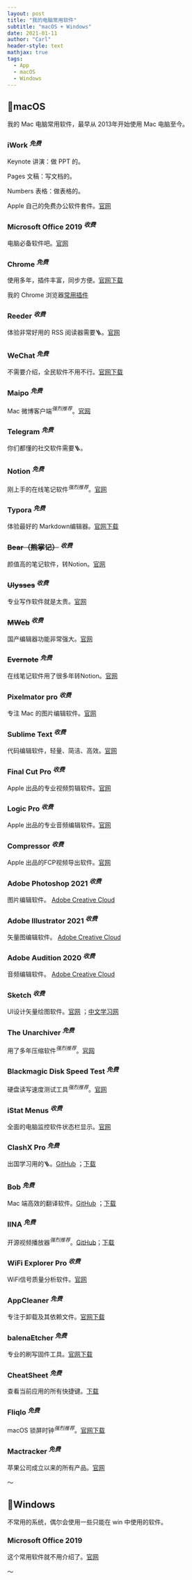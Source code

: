 ```yaml
---
layout: post
title: "我的电脑常用软件"
subtitle: "macOS + Windows"
date: 2021-01-11
author: "Carl"
header-style: text
mathjax: true
tags: 
  - App
  - macOS
  - Windows
---
```




## 📍macOS

我的 Mac 电脑常用软件，最早从 2013年开始使用 Mac 电脑至今。



### iWork $^{免费}$

Keynote 讲演：做 PPT 的。

Pages 文稿：写文档的。

Numbers 表格：做表格的。

Apple 自己的免费办公软件套件。[官网](https://www.apple.com.cn/iwork/)



### Microsoft Office 2019 $^{收费}$

电脑必备软件吧。[官网](https://www.microsoftstore.com.cn/software/office)



### Chrome $^{免费}$

使用多年，插件丰富，同步方便。[官网下载](https://www.google.com/chrome)

我的 Chrome 浏览器[常用插件]()



### Reeder $^{收费}$

体验非常好用的 RSS 阅读器需要🪜。[官网](https://reederapp.com)



### WeChat $^{免费}$

不需要介绍，全民软件不用不行。[官网下载](https://mac.weixin.qq.com)



### Maipo $^{免费}$

Mac 微博客户端$^{强烈推荐}$。[官网](http://weiboformac.sinaapp.com)



### Telegram $^{免费}$

你们都懂的社交软件需要🪜。



### Notion $^{免费}$

刚上手的在线笔记软件$^{强烈推荐}$。[官网](https://www.notion.so)



### Typora $^{免费}$

体验最好的 Markdown编辑器。[官网下载](https://www.typora.io)



### ~~Bear（熊掌记）~~ $^{收费}$

颜值高的笔记软件，转Notion。[官网](https://bear.app)



### ~~Ulysses~~ $^{收费}$

专业写作软件就是太贵。[官网](https://ulysses.app)



### ~~MWeb~~ $^{收费}$

国产编辑器功能非常强大。[官网](https://zh.mweb.im)



### ~~Evernote~~ $^{免费}$

在线笔记软件用了很多年转Notion。[官网](https://www.evernote.com)



### Pixelmator pro $^{收费}$

专注 Mac 的图片编辑软件。[官网](https://www.pixelmator.com/pro)



### Sublime Text $^{收费}$

代码编辑软件，轻量、简洁、高效。[官网](http://www.sublimetext.com)



### Final Cut Pro $^{收费}$

Apple 出品的专业视频剪辑软件。[官网](https://www.apple.com.cn/final-cut-pro)



### Logic Pro $^{收费}$

Apple 出品的专业音频编辑软件。[官网](https://www.apple.com.cn/logic-pro)



### Compressor $^{收费}$

Apple 出品的FCP视频导出软件。[官网](https://www.apple.com.cn/final-cut-pro/compressor)



### Adobe Photoshop 2021 $^{收费}$

图片编辑软件。 [Adobe Creative Cloud](https://www.adobe.com/cn/creativecloud/catalog/desktop.html)



### Adobe Illustrator 2021 $^{收费}$

矢量图编辑软件。 [Adobe Creative Cloud](https://www.adobe.com/cn/creativecloud/catalog/desktop.html)



### Adobe Audition 2020 $^{收费}$

音频编辑软件。 [Adobe Creative Cloud](https://www.adobe.com/cn/creativecloud/catalog/desktop.html)



### Sketch $^{收费}$

UI设计矢量绘图软件。[官网](https://www.sketch.com) ；[中文学习网](http://www.sketchcn.com)



### The Unarchiver $^{免费}$

用了多年压缩软件$^{强烈推荐}$。[官网](https://www.theunarchiver.com)



### Blackmagic Disk Speed Test $^{免费}$

硬盘读写速度测试工具$^{强烈推荐}$。[官网](https://www.blackmagicdesign.com/media/release/20190808-04)



### iStat Menus $^{收费}$

全面的电脑监控软件状态栏显示。[官网](https://bjango.com/mac/istatmenus)



### ClashX Pro $^{免费}$

出国学习用的🪜。[GitHub](https://github.com/yichengchen/clashX) ；[下载](https://github.com/yichengchen/clashX/releases)



### Bob $^{免费}$

Mac 端高效的翻译软件。[GitHub](https://github.com/ripperhe/Bob) ；[下载](https://ripperhe.gitee.io/bob)



### IINA $^{免费}$

开源视频播放器$^{强烈推荐}$。[GitHub](https://github.com/iina/iina)；[下载](https://iina.io)



### WiFi Explorer Pro $^{收费}$

WiFi信号质量分析软件。[官网](https://www.intuitibits.com/products/wifi-explorer-pro)



### AppCleaner $^{免费}$

专注于卸载及其依赖文件。[官网下载](http://freemacsoft.net/appcleaner)



### balenaEtcher $^{免费}$

专业的刷写固件工具。[官网下载](https://www.balena.io/etcher)



### CheatSheet $^{免费}$

查看当前应用的所有快捷键。[下载](https://mediaatelier.com/CheatSheet/)



### Fliqlo $^{免费}$

macOS 锁屏时钟$^{强烈推荐}$。[官网下载](https://fliqlo.com/#/screensaver)



### Mactracker $^{免费}$

苹果公司成立以来的所有产品。[官网](http://mactracker.ca)





～

## 📍Windows



不常用的系统，偶尔会使用一些只能在 win 中使用的软件。



### Microsoft Office 2019

这个常用软件就不用介绍了。[官网](https://www.microsoftstore.com.cn/software/office)



～





